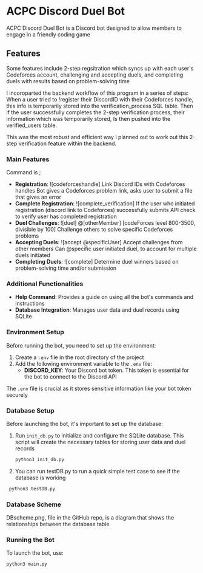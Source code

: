 # ACPC Discord Duel Bot

ACPC Discord Duel Bot is a Discord bot designed to allow members to engage in a friendly coding game

## Features

Some features include 2-step regsitration which syncs up with each user's Codeforces account, challenging and accepting duels, and completing duels with results based on problem-solving time

I incoroparted the backend workflow of this program in a series of steps: 
When a user tried to !register their DiscordID with their Codeforces handle, this info is temporarily stored into the verification_process SQL table. 
Then if the user successfully completes the 2-step verification process, their information which was temporarily stored, 
Is then pushed into the verified_users table. 

This was the most robust and efficient way I planned out to work out this 2-step verification feature within the backend. 


### Main Features

Command is ;

- **Registration**:
  ![codeforceshandle]
  Link Discord IDs with Codeforces handles
  Bot gives a Codeforces problem link, asks user to submit a file that gives an error
- **Complete Registration**:
  ![complete_verification]
  If the user who initiated registration (discord link to Codeforces) successfully submits 
  API check to verify user has completed registration
- **Duel Challenges**:
  ![duel] @[otherMember] [codeForces level 800-3500, divisible by 100]
  Challenge others to solve specific Codeforces problems
- **Accepting Duels**:
  ![accept @specificUser]
  Accept challenges from other members
  Can @specific user initiated duel, to account for multiple duels initiated
- **Completing Duels**:
  ![complete]
  Determine duel winners based on problem-solving time and/or submission

### Additional Functionalities

- **Help Command**: Provides a guide on using all the bot's commands and instructions
- **Database Integration**: Manages user data and duel records using SQLite

### Environment Setup

Before running the bot, you need to set up the environment:

1. Create a `.env` file in the root directory of the project
2. Add the following environment variable to the `.env` file:
   - **DISCORD_KEY**: Your Discord bot token. This token is essential for the bot to connect to the Discord API

The `.env` file is crucial as it stores sensitive information like your bot token securely

### Database Setup

Before launching the bot, it's important to set up the database:

1. Run `init_db.py` to initialize and configure the SQLite database. This script will create the necessary tables for storing user data and duel records
   
   ```bash
   python3 init_db.py

2. You can run testDB.py to run a quick simple test case to see if the database is working

  ```bash
   python3 testDB.py
```

### Database Scheme
DBscheme.png, file in the GitHub repo, is a diagram that shows the relationships between the database table

### Running the Bot

To launch the bot, use:

```bash
python3 main.py
```


   



